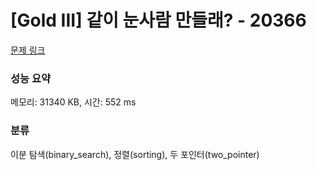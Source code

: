 # [Gold III] 같이 눈사람 만들래? - 20366 

[문제 링크](https://www.acmicpc.net/problem/20366) 

### 성능 요약

메모리: 31340 KB, 시간: 552 ms

### 분류

이분 탐색(binary_search), 정렬(sorting), 두 포인터(two_pointer)

